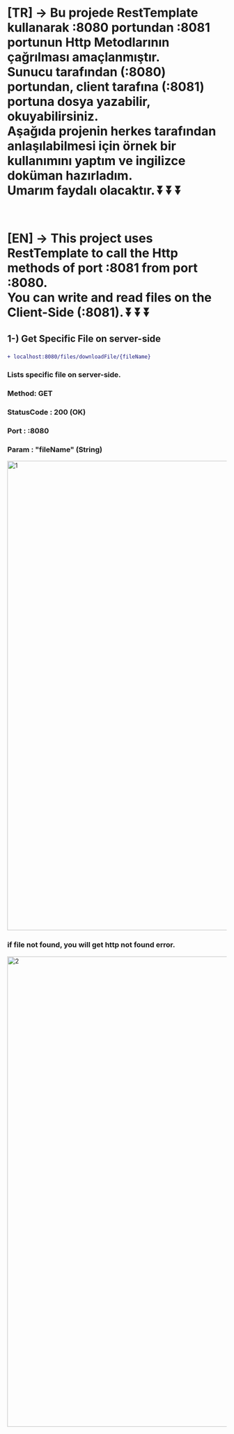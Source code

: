 # [TR] -> Bu projede RestTemplate kullanarak :8080 portundan :8081 portunun Http Metodlarının çağrılması amaçlanmıştır. <br/> Sunucu tarafından (:8080) portundan, client tarafına (:8081) portuna dosya yazabilir, okuyabilirsiniz. <br/> Aşağıda projenin herkes tarafından anlaşılabilmesi için örnek bir kullanımını yaptım ve ingilizce doküman hazırladım.  <br/> Umarım faydalı olacaktır. ⏬ ⏬ ⏬

<br/>

# [EN] -> This project uses RestTemplate to call the Http methods of port :8081 from port :8080. <br/> You can write and read files on the Client-Side (:8081). ⏬ ⏬ ⏬ <br/>


## 1-) Get Specific File on server-side
### 
```diff
+ localhost:8080/files/downloadFile/{fileName}
```
### Lists specific file on server-side.
### Method: GET
### StatusCode : 200 (OK)
### Port : :8080
### Param : "fileName" (String)

<img width="1078" alt="1" src="https://github.com/bkizilkayaa/spring-boot-filetransfer/assets/88281419/bced4504-8d0b-4a50-8f99-443c3c5ca432">

</br>

### if file not found, you will get http not found error.

<img width="1080" alt="2" src="https://github.com/bkizilkayaa/spring-boot-filetransfer/assets/88281419/666d47c2-e347-4a47-909b-b47d4f2221a5">
